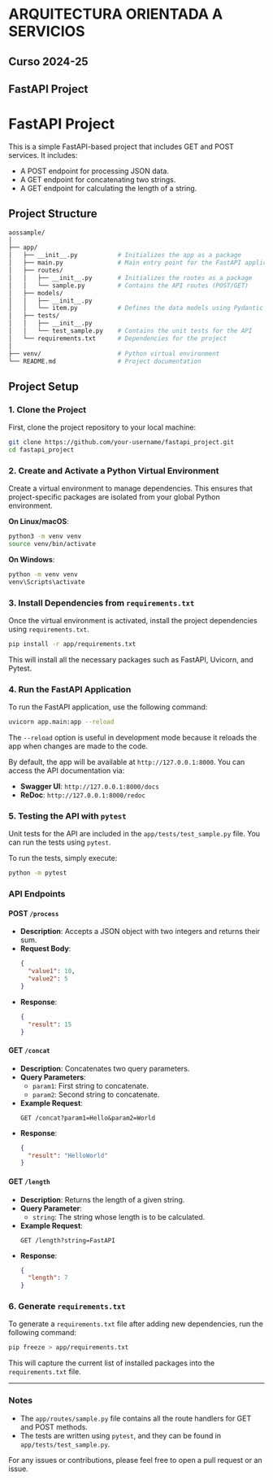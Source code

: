 # ARQUITECTURA ORIENTADA A SERVICIOS 
## Curso 2024-25 
## FastAPI Project


# FastAPI Project

This is a simple FastAPI-based project that includes GET and POST services. It includes:
- A POST endpoint for processing JSON data.
- A GET endpoint for concatenating two strings.
- A GET endpoint for calculating the length of a string.

## Project Structure

```bash
aossample/
│
├── app/
│   ├── __init__.py           # Initializes the app as a package
│   ├── main.py               # Main entry point for the FastAPI application
│   ├── routes/
│   │   ├── __init__.py       # Initializes the routes as a package
│   │   └── sample.py         # Contains the API routes (POST/GET)
│   ├── models/
│   │   ├── __init__.py       
│   │   └── item.py           # Defines the data models using Pydantic
│   ├── tests/
│   │   ├── __init__.py       
│   │   └── test_sample.py    # Contains the unit tests for the API
│   └── requirements.txt      # Dependencies for the project
│
├── venv/                     # Python virtual environment
└── README.md                 # Project documentation
```

## Project Setup

### 1. **Clone the Project**

First, clone the project repository to your local machine:

```bash
git clone https://github.com/your-username/fastapi_project.git
cd fastapi_project
```

### 2. **Create and Activate a Python Virtual Environment**

Create a virtual environment to manage dependencies. This ensures that project-specific packages are isolated from your global Python environment.

**On Linux/macOS**:
```bash
python3 -m venv venv
source venv/bin/activate
```

**On Windows**:
```bash
python -m venv venv
venv\Scripts\activate
```

### 3. **Install Dependencies from `requirements.txt`**

Once the virtual environment is activated, install the project dependencies using `requirements.txt`.

```bash
pip install -r app/requirements.txt
```

This will install all the necessary packages such as FastAPI, Uvicorn, and Pytest.

### 4. **Run the FastAPI Application**

To run the FastAPI application, use the following command:

```bash
uvicorn app.main:app --reload
```

The `--reload` option is useful in development mode because it reloads the app when changes are made to the code.

By default, the app will be available at `http://127.0.0.1:8000`. You can access the API documentation via:
- **Swagger UI**: `http://127.0.0.1:8000/docs`
- **ReDoc**: `http://127.0.0.1:8000/redoc`

### 5. **Testing the API with `pytest`**

Unit tests for the API are included in the `app/tests/test_sample.py` file. You can run the tests using `pytest`.

To run the tests, simply execute:

```bash
python -m pytest
```

### API Endpoints

#### POST `/process`
- **Description**: Accepts a JSON object with two integers and returns their sum.
- **Request Body**:
  ```json
  {
    "value1": 10,
    "value2": 5
  }
  ```
- **Response**:
  ```json
  {
    "result": 15
  }
  ```

#### GET `/concat`
- **Description**: Concatenates two query parameters.
- **Query Parameters**:
  - `param1`: First string to concatenate.
  - `param2`: Second string to concatenate.
- **Example Request**:
  ```
  GET /concat?param1=Hello&param2=World
  ```
- **Response**:
  ```json
  {
    "result": "HelloWorld"
  }
  ```

#### GET `/length`
- **Description**: Returns the length of a given string.
- **Query Parameter**:
  - `string`: The string whose length is to be calculated.
- **Example Request**:
  ```
  GET /length?string=FastAPI
  ```
- **Response**:
  ```json
  {
    "length": 7
  }
  ```

### 6. **Generate `requirements.txt`**

To generate a `requirements.txt` file after adding new dependencies, run the following command:

```bash
pip freeze > app/requirements.txt
```

This will capture the current list of installed packages into the `requirements.txt` file.

---

### Notes

- The `app/routes/sample.py` file contains all the route handlers for GET and POST methods.
- The tests are written using `pytest`, and they can be found in `app/tests/test_sample.py`.

For any issues or contributions, please feel free to open a pull request or an issue.